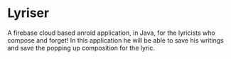 # Lyriser
A firebase cloud based anroid application, in Java, for the lyricists who compose and forget! In this application he will be able to save his writings and save the popping up composition for the lyric.
